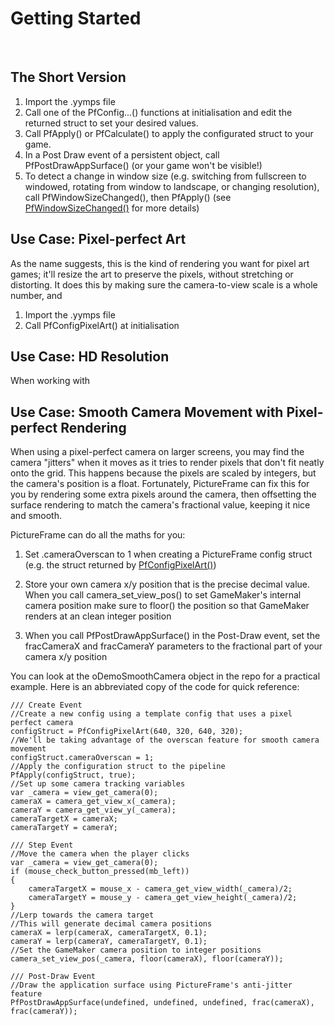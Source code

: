 # Getting Started

&nbsp;

## The Short Version

1. Import the .yymps file
2. Call one of the PfConfig...() functions at initialisation and edit the returned struct to set your desired values.
3. Call PfApply() or PfCalculate() to apply the configurated struct to your game.
4. In a Post Draw event of a persistent object, call PfPostDrawAppSurface() (or your game won't be visible!)
5. To detect a change in window size (e.g. switching from fullscreen to windowed, rotating from window to landscape, or changing resolution), call PfWindowSizeChanged(), then PfApply() (see [PfWindowSizeChanged()](PfWindowSizeChanged) for more details)

## Use Case: Pixel-perfect Art

As the name suggests, this is the kind of rendering you want for pixel art games; it'll resize the art to preserve the pixels, without stretching or distorting. It does this by making sure the camera-to-view scale is a whole number, and

1. Import the .yymps file
2. Call PfConfigPixelArt() at initialisation

## Use Case: HD Resolution

When working with 

## Use Case: Smooth Camera Movement with Pixel-perfect Rendering

When using a pixel-perfect camera on larger screens, you may find the camera "jitters" when it moves as it tries to render pixels that don't fit neatly onto the grid. This happens because the pixels are scaled by integers, but the camera's position is a float. Fortunately, PictureFrame can fix this for you by rendering some extra pixels around the camera, then offsetting the surface rendering to match the camera's fractional value, keeping it nice and smooth.

PictureFrame can do all the maths for you:

1. Set .cameraOverscan to 1 when creating a PictureFrame config struct (e.g. the struct returned by [PfConfigPixelArt()](PfConfigPixelArt))

2. Store your own camera x/y position that is the precise decimal value. When you call camera_set_view_pos() to set GameMaker's internal camera position make sure to floor() the position so that GameMaker renders at an clean integer position

3. When you call PfPostDrawAppSurface() in the Post-Draw event, set the fracCameraX and fracCameraY parameters to the fractional part of your camera x/y position

You can look at the oDemoSmoothCamera object in the repo for a practical example. Here is an abbreviated copy of the code for quick reference:

	/// Create Event
	//Create a new config using a template config that uses a pixel perfect camera
	configStruct = PfConfigPixelArt(640, 320, 640, 320);
	//We'll be taking advantage of the overscan feature for smooth camera movement
	configStruct.cameraOverscan = 1;
	//Apply the configuration struct to the pipeline
	PfApply(configStruct, true);
	//Set up some camera tracking variables
	var _camera = view_get_camera(0);
	cameraX = camera_get_view_x(_camera);
	cameraY = camera_get_view_y(_camera);
	cameraTargetX = cameraX;
	cameraTargetY = cameraY;

	/// Step Event
	//Move the camera when the player clicks
	var _camera = view_get_camera(0);
	if (mouse_check_button_pressed(mb_left))
	{
	    cameraTargetX = mouse_x - camera_get_view_width(_camera)/2;
	    cameraTargetY = mouse_y - camera_get_view_height(_camera)/2;
	}
	//Lerp towards the camera target
	//This will generate decimal camera positions
	cameraX = lerp(cameraX, cameraTargetX, 0.1);
	cameraY = lerp(cameraY, cameraTargetY, 0.1);
	//Set the GameMaker camera position to integer positions
	camera_set_view_pos(_camera, floor(cameraX), floor(cameraY));

	/// Post-Draw Event
	//Draw the application surface using PictureFrame's anti-jitter feature
	PfPostDrawAppSurface(undefined, undefined, undefined, frac(cameraX), frac(cameraY));





